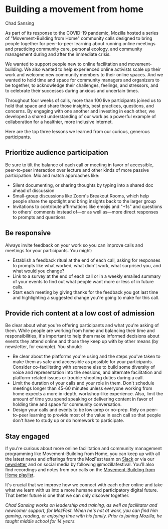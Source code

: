 # ﻿Building a movement from home
Chad Sansing

As part of its response to the COVID-19 pandemic, Mozilla hosted a series of "Movement-Building from Home" community calls designed to bring people together for peer-to-peer learning about running online meetings and practicing community care, personal ecology, and community management during and after the immediate crisis.

We wanted to support people new to online facilitation and movement-building.
We also wanted to help experienced online activists scale up their work and welcome new community members to their online spaces.
And we wanted to hold time and space for community managers and organizers to be together, to acknowledge their challenges, feelings, and stressors, and to celebrate their successes during anxious and uncertain times.

Throughout four weeks of calls, more than 100 live participants joined us to hold that space and share those insights, best practices, questions, and concerns.
By engaging with one another and investing in each other, we developed a shared understanding of our work as a powerful example of collaboration for a healthier, more inclusive internet.

Here are the top three lessons we learned from our curious, generous participants.

## Prioritize audience participation
Be sure to tilt the balance of each call or meeting in favor of accessible, peer-to-peer interaction over lecture and other kinds of more passive participation. Mix and match approaches like:

* Silent documenting, or sharing thoughts by typing into a shared doc ahead of discussion
* Small-group discussions like Zoom's Breakout Rooms, which help people share the spotlight and bring insights back to the larger group
* Invitations to contribute affirmations like emojis and "+1s" and questions to others' comments instead of—or as well as—more direct responses to prompts and questions

## Be responsive
Always invite feedback on your work so you can improve calls and meetings for your participants. You might:

* Establish a feedback ritual at the end of each call, asking for responses to prompts like what worked, what didn't work, what surprised you, and what would you change?
* Link to a survey at the end of each call or in a weekly emailed summary of your events to find out what people want more or less of in future calls.
* Start each meeting by giving thanks for the feedback you got last time and highlighting a suggested change you're going to make for this call.

## Provide rich content at a low cost of admission
Be clear about what you're offering participants and what you're asking of them. While people are working from home and balancing their time and responsibilities, it's important to help them make informed decisions about events they attend online and those they keep up with by other means (by newsletter, for example). You should:

* Be clear about the platforms you're using and the steps you've taken to make them as safe and accessible as possible for your participants. Consider co-facilitating with someone else to build some diversity of voice and representation into the sessions, and alternate facilitation and platform-related issues or trouble-shooting duties during a call.
* Limit the duration of your calls and your role in them. Don't schedule meetings longer than 45-60 minutes unless everyone working from home expects a more in-depth, workshop-like experience. Also, limit the amount of time you spend speaking or delivering content in favor of holding time and space for community conversation.
* Design your calls and events to be low-prep or no-prep. Rely on peer-to-peer learning to provide most of the value in each call so that people don't have to study up or do homework to participate.

## Stay engaged
If you're curious about more online facilitation and community management programming like Movement-Building from Home, you can keep up with all the latest news and offerings from the MozFest team on [Slack](https://mozillafestival.org/slack) or via our [newsletter](https://mozillafestival.org/newsletter) and on social media by following @mozillafestival.
You'll also find recordings and notes from our calls on the [Movement-Building from Home playlist](https://www.youtube.com/user/Mozilla/playlists).

It's crucial that we improve how we connect with each other online and take what we learn with us into a more humane and participatory digital future. That better future is one that we can only discover together.

_Chad Sansing works on leadership and training, as well as facilitator and newcomer support, for MozFest. When he's not at work, you can find him gaming, reading, or enjoying time with his family. Prior to joining Mozilla, he taught middle school for 14 years._
